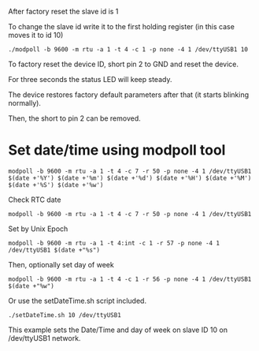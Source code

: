 
After factory reset the slave id is 1

To change the slave id write it to the first holding register (in this case moves it to id 10)
```shell
./modpoll -b 9600 -m rtu -a 1 -t 4 -c 1 -p none -4 1 /dev/ttyUSB1 10
```

To factory reset the device ID, short pin 2 to GND and reset the device. 

For three seconds the status LED will keep steady.

The device restores factory default parameters after that (it starts blinking normally).

Then, the short to pin 2 can be removed.

# Set date/time using modpoll tool
```shell
modpoll -b 9600 -m rtu -a 1 -t 4 -c 7 -r 50 -p none -4 1 /dev/ttyUSB1 $(date +'%Y') $(date +'%m') $(date +'%d') $(date +'%H') $(date +'%M') $(date +'%S') $(date +'%w')
```
Check RTC date
```shell
modpoll -b 9600 -m rtu -a 1 -t 4 -c 7 -r 50 -p none -4 1 /dev/ttyUSB1
```
Set by Unix Epoch
```shell
modpoll -b 9600 -m rtu -a 1 -t 4:int -c 1 -r 57 -p none -4 1 /dev/ttyUSB1 $(date +"%s")
```
Then, optionally set day of week
```shell
modpoll -b 9600 -m rtu -a 1 -t 4 -c 1 -r 56 -p none -4 1 /dev/ttyUSB1 $(date +"%w")
```

Or use the setDateTime.sh script included.
```shell
./setDateTime.sh 10 /dev/ttyUSB1
```
This example sets the Date/Time and day of week on slave ID 10 on /dev/ttyUSB1 network.